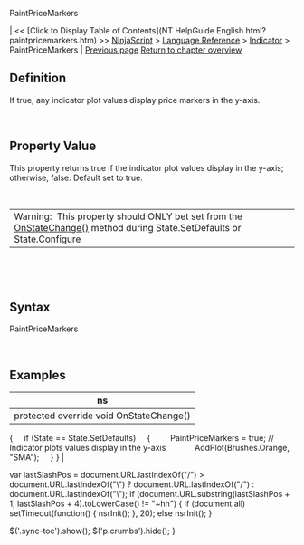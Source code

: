 ﻿










 


PaintPriceMarkers







| &lt;&lt; [Click to Display Table of Contents](NT HelpGuide English.html?paintpricemarkers.htm) &gt;&gt;
 [NinjaScript](ninjascript.htm) &gt; [Language Reference](language_reference_wip.htm) &gt; [Indicator](indicator.htm) &gt;
PaintPriceMarkers | [Previous page](issuspendedwhileinactive.htm)
[Return to chapter overview](indicator.htm)










Definition
----------


If true, any indicator plot values display price markers in the y-axis.


 


Property Value
--------------


This property returns true if the indicator plot values display in the y-axis; otherwise, false. Default set to true.


 




|  |
| --- |
| Warning:  This property should ONLY bet set from the [OnStateChange()](onstatechange.htm) method during State.SetDefaults or State.Configure |



 


 


Syntax
------


PaintPriceMarkers


 


Examples
--------




| ns |
| --- |
| protected override void OnStateChange()
{
     if (State == State.SetDefaults)
     {
         PaintPriceMarkers = true; // Indicator plots values display in the y-axis     
         AddPlot(Brushes.Orange, "SMA");
     }
} |






 
 var lastSlashPos = document.URL.lastIndexOf("/") &gt; document.URL.lastIndexOf("\\") ? document.URL.lastIndexOf("/") : document.URL.lastIndexOf("\\");
 if (document.URL.substring(lastSlashPos + 1, lastSlashPos + 4).toLowerCase() != "~hh") {
 if (document.all) setTimeout(function() {
 nsrInit();
 }, 20);
 else nsrInit();
 }
 
 
 $('.sync-toc').show();
 $('p.crumbs').hide();
 }
 
 
 



